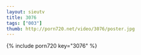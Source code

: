 ```yaml
--- 
layout: sieutv
title: 3076
tags: ["003"]
thumb: http://porn720.net/video/3076/poster.jpg
---
```

{% include porn720 key="3076" %} 

